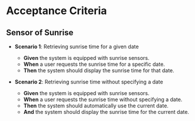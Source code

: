 # Acceptance Criteria

## Sensor of Sunrise

- **Scenario 1**: Retrieving sunrise time for a given date
    - **Given** the system is equipped with sunrise sensors.
    - **When** a user requests the sunrise time for a specific date.
    - **Then** the system should display the sunrise time for that date.


- **Scenario 2**: Retrieving sunrise time without specifying a date
    - **Given** the system is equipped with sunrise sensors.
    - **When** a user requests the sunrise time without specifying a date.
    - **Then** the system should automatically use the current date.
    - **And** the system should display the sunrise time for the current date.
